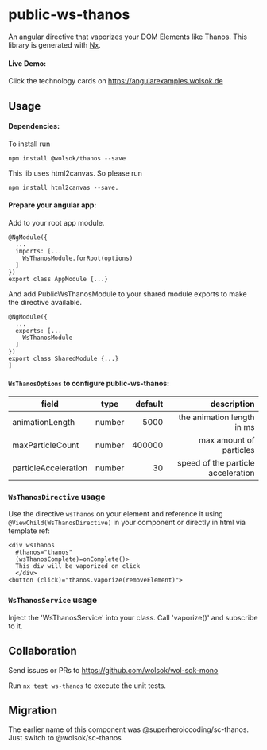 # public-ws-thanos

An angular directive that vaporizes your DOM Elements like Thanos. This library is generated with [Nx](https://nx.dev).

#### Live Demo:

Click the technology cards on https://angularexamples.wolsok.de

## Usage

#### Dependencies:

To install run

```
npm install @wolsok/thanos --save
```

This lib uses html2canvas. So please run

```
npm install html2canvas --save.
```

#### Prepare your angular app:

Add to your root app module.

```
@NgModule({
  ...
  imports: [...
    WsThanosModule.forRoot(options)
  ]
})
export class AppModule {...}
```

And add PublicWsThanosModule to your shared module exports to make the directive available.

```
@NgModule({
  ...
  exports: [...
    WsThanosModule
  ]
})
export class SharedModule {...}
]
```

#### `WsThanosOptions` to configure public-ws-thanos:

| field                |  type  | default |                        description |
| -------------------- | :----: | ------: | ---------------------------------: |
| animationLength      | number |    5000 |         the animation length in ms |
| maxParticleCount     | number |  400000 |            max amount of particles |
| particleAcceleration | number |      30 | speed of the particle acceleration |

### `WsThanosDirective` usage

Use the directive `wsThanos` on your element and reference it using `@ViewChild(WsThanosDirective)` in your component or
directly in html via template ref:

```
<div wsThanos
  #thanos="thanos"
  (wsThanosComplete)=onComplete()>
  This div will be vaporized on click
  </div>
<button (click)="thanos.vaporize(removeElement)">
```

### `WsThanosService` usage

Inject the 'WsThanosService' into your class. Call 'vaporize()' and subscribe to it.

## Collaboration

Send issues or PRs to https://github.com/wolsok/wol-sok-mono

Run `nx test ws-thanos` to execute the unit tests.

## Migration

The earlier name of this component was @superheroiccoding/sc-thanos. Just switch to @wolsok/sc-thanos
